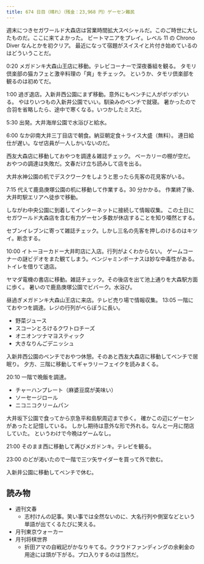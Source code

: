 ```yaml
---
title: 674 日目（晴れ）（残金：23,968 円）ゲーセン難民
---
```


週末につきセガワールド大森店は営業時間拡大スペシャルだ。このご時世に大したものだ。ここに来てよかった。
ビートマニアをプレイ。レベル 11 の Chrono Diver なんとかを初クリア。
最近になって宿題がスイスイと片付き始めているのはどういうことだ。

0:20 メガドンキ大森山王店に移動。テレビコーナーで深夜番組を観る。
タモリ倶楽部の猫カフェと激辛料理の「爽」をチェック。
というか、タモリ倶楽部を観るのは初めてだ。

1:00 過ぎ退店。入新井西公園にまず移動。意外にもベンチに人がポツポツいる。
やはりいつもの入新井公園でいい。馴染みのベンチで就寝。
暑かったので合羽を省略したら、途中で寒くなる。いつかしたミスだ。

5:30 出発。大井海岸公園で水浴びと給水。

6:00 なか卯南大井三丁目店で朝食。納豆朝定食＋ライス大盛（無料）。
連日給仕が遅い。なぜ店員が一人しかいないのだ。

西友大森店に移動しておやつを調達＆雑誌チェック。
ベーカリーの棚が空だ。おやつの調達は失敗だ。文春だけ立ち読みして店を出る。

大井水神公園の机でデスクワークをしようと思ったら先客の花見客がいる。

7:15 代えて鹿島庚塚公園の机に移動して作業する。30 分かかる。
作業終了後、大井町駅エリアへ徒歩で移動。

しながわ中央公園に到着してインターネットに接続して情報収集。
この土日にセガワールド大森店を含む有力ゲーセン多数が休店することを知り唖然とする。

セブンイレブンに寄って雑誌チェック。しかし三名の先客を押しのけるのはキツイ。断念する。

10:00 イトーヨーカドー大井町店に入店。行列がよくわからない。
ゲームコーナーの謎ビデオをまた観てしまう。ベンジャミンボーナスは妙な中毒性がある。
トイレを借りて退店。

ヤマダ電機の書店に移動。雑誌チェック。その後店を出て池上通りを大森駅方面に歩く。
暑いので鹿島庚塚公園でビバーク。水浴び。

昼過ぎメガドンキ大森山王店に来店。テレビ売り場で情報収集。
13:05 一階にておやつを調達。レジの行列がべらぼうに長い。

* 野菜ジュース
* スコーンとろけるクワトロチーズ
* オニオンツナマヨスティック
* 大きなりんごデニッシュ

入新井西公園のベンチでおやつ休憩。そのあと西友大森店に移動してベンチで居眠り。
夕方、三階に移動してギャラリーフェイクを読みまくる。

20:10 一階で晩飯を調達。

* チャーハンプレート（麻婆豆腐が美味い）
* ソーセージロール
* ニコニコクリームパン

大井坂下公園で食ってから京急平和島駅周辺まで歩く。
確かこの辺にゲーセンがあったと記憶している。
しかし期待は意外な形で外れる。なんと一月に閉店していた。
というわけで今晩はゲームなし。

21:00 そのまま西に移動して再びメガドンキ。テレビを観る。

23:00 のどが渇いたので一階で三ツ矢サイダーを買って外で飲む。

入新井公園に移動してベンチで休む。

## 読み物

* 週刊文春
  * 志村けんの記事。笑い事では全然ないのに、大名行列や側室などという単語が出てくるたびに笑える。
* 月刊東京ウォーカー
* 月刊将棋世界
  * 折田アマの自戦記がかなりキてる。クラウドファンディングの余剰金の用途には頭が下がる。プロ入りするのは当然だ。
